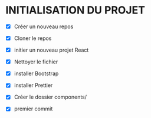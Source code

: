 # INITIALISATION DU PROJET

- [x] Créer un nouveau repos
- [x] Cloner le repos
- [x] initier un nouveau projet React
- [x] Nettoyer le fichier
- [x] installer Bootstrap
- [x] installer Prettier
- [x] Créer le dossier components/
- [x] premier commit

